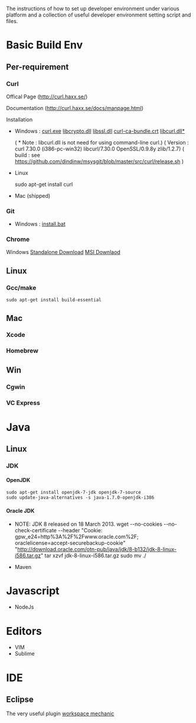  The instructions of how to set up developer environment under various platform and a collection of useful developer environment setting script and files.





Basic Build Env
===============


Per-requirement
---------------

### Curl 

Offical Page (http://curl.haxx.se/)

Documentation (http://curl.haxx.se/docs/manpage.html)

Installation

   * Windows : [curl.exe][d_curl_1] [libcrypto.dll][d_curl_2] [libssl.dll][d_curl_3] [curl-ca-bundle.crt][d_curl_4] [libcurl.dll*][d_curl_5]

     (  * Note : libcurl.dll is not need for using command-line curl.)
     ( Version : curl 7.30.0 (i386-pc-win32) libcurl/7.30.0 OpenSSL/0.9.8y zlib/1.2.7)
     (   build : see https://github.com/dindinw/msysgit/blob/master/src/curl/release.sh )

   * Linux 

        sudo apt-get install curl
   
   * Mac (shipped)

[d_curl_1]:https://github.com/dindinw/msysgit/raw/master/mingw/bin/curl.exe
[d_curl_2]:https://github.com/dindinw/msysgit/raw/master/mingw/bin/libcrypto.dll
[d_curl_3]:https://github.com/dindinw/msysgit/raw/master/mingw/bin/libssl.dll
[d_curl_4]:https://github.com/dindinw/msysgit/raw/master/mingw/bin/curl-ca-bundle.crt
[d_curl_5]:https://github.com/dindinw/msysgit/raw/master/mingw/bin/libcurl.dll

### Git

* Windows : [install.bat][d_git_1]

[d_git_1]:https://github.com/dindinw/usersettings/raw/master/git/install.bat

### Chrome

Windows [Standalone Download][chrome_win] [MSI Downlaod][chrome_win_msi]

[chrome_win]:https://dl.google.com/tag/s/appguid%3D%7B8A69D345-D564-463C-AFF1-A69D9E530F96%7D%26iid%3D%7B4CCCCB56-E8B8-F482-D457-3DF54C9B95C0%7D%26lang%3Den%26browser%3D3%26usagestats%3D0%26appname%3DGoogle%2520Chrome%26needsadmin%3Dtrue%26installdataindex%3Ddefaultbrowser/update2/installers/ChromeStandaloneSetup.exe
[chrome_win_msi]:https://dl.google.com/tag/s/appguid%3D%7B8A69D345-D564-463C-AFF1-A69D9E530F96%7D%26iid%3D%7BCA8DF948-A4C1-39A2-F252-9F2344D3C552%7D%26lang%3Den%26browser%3D4%26usagestats%3D0%26appname%3DGoogle%2520Chrome%26needsadmin%3Dprefers/edgedl/chrome/install/GoogleChromeStandaloneEnterprise.msi

Linux
-----
### Gcc/make

    sudo apt-get install build-essential 

Mac
---

### Xcode
### Homebrew

Win
---

### Cgwin
### VC Express

Java
====

Linux
-----
### JDK
 

#### OpenJDK 
    sudo apt-get install openjdk-7-jdk openjdk-7-source
    sudo update-java-alternatives -s java-1.7.0-openjdk-i386    
#### Oracle JDK
* NOTE: JDK 8 released on 18 March 2013.
    wget --no-cookies --no-check-certificate --header "Cookie: gpw_e24=http%3A%2F%2Fwww.oracle.com%2F; oraclelicense=accept-securebackup-cookie" "http://download.oracle.com/otn-pub/java/jdk/8-b132/jdk-8-linux-i586.tar.gz"
    tar xzvf jdk-8-linux-i586.tar.gz 
    sudo mv ./

* Maven

Javascript
==========

* NodeJs

Editors
=======

* VIM
* Sublime


IDE
===

Eclipse
-------

The very useful plugin [workspace mechanic][1]

[1]:https://code.google.com/a/eclipselabs.org/p/workspacemechanic/
